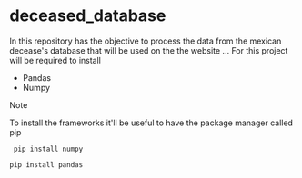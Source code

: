 # deceased_database
In this repository has the objective to process the data from the mexican decease's database that will be used on the the website ... <!--Put the name of the website-->
For this project will be required to install 
* Pandas
* Numpy

>[!NOTE]
>To install the frameworks it'll be useful to have the package manager called pip
>
 ` pip install numpy`

` pip install pandas `
